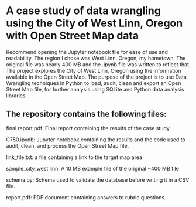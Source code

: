 # A case study of data wrangling using the City of West Linn, Oregon with Open Street Map data


Recommend opening the Jupyter notebook file for ease of use and readability. The region I chose was West Linn, Oregon, my hometown. The original file was nearly 400 MB and the .ipynb file was written to reflect that. The project explores the City of West Linn, Oregon using the information available in the Open Street Map. The purpose of the project is to use Data Wrangling techniques in Python to load, audit, clean and export an Open Street Map file, for further analysis using SQLite and Python data analysis libraries. 

## The repository contains the following files:


final report.pdf: Final report containing the results of the case study.

C750.ipynb: Jupyter notebook containing the results and the code used to audit, clean, and process the Open Street Map file.

link_file.txt: a file containing a link to the target map area

sample_city_west linn: A 10 MB example file of the original ~400 MB file

schema.py: Schema used to validate the database before writing it in a CSV file.

report.pdf: PDF document containing answers to rubric questions.
